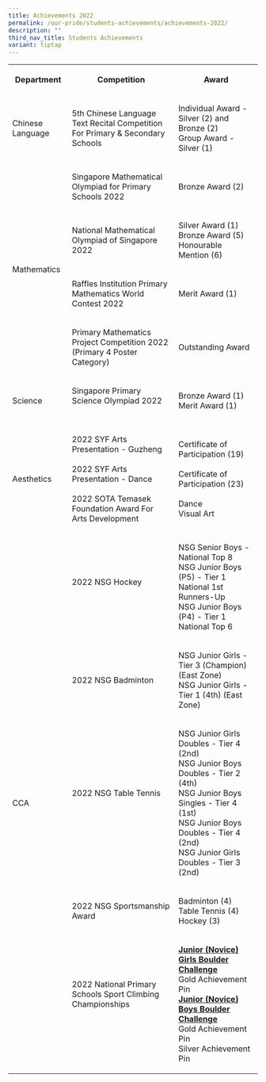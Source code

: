 ```yaml
---
title: Achievements 2022
permalink: /our-pride/students-achievements/achievements-2022/
description: ""
third_nav_title: Students Achievements
variant: tiptap
---
```

<table style="minWidth: 75px">
<colgroup>
<col>
<col>
<col>
</colgroup>
<tbody>
<tr>
<th rowspan="1" colspan="1">
<p><strong>Department</strong>
</p>
</th>
<th rowspan="1" colspan="1">
<p><strong>Competition</strong>
</p>
</th>
<th rowspan="1" colspan="1">
<p><strong>Award</strong>
</p>
</th>
</tr>
<tr>
<td rowspan="1" colspan="1">
<p>Chinese Language</p>
</td>
<td rowspan="1" colspan="1">
<p>5th Chinese Language Text Recital Competition For Primary &amp; Secondary
Schools</p>
</td>
<td rowspan="1" colspan="1">
<p>Individual Award - Silver (2) and Bronze (2)
<br>Group Award - Silver (1)</p>
</td>
</tr>
<tr>
<td rowspan="4" colspan="1">
<p>Mathematics</p>
</td>
<td rowspan="1" colspan="1">
<p>Singapore Mathematical Olympiad for Primary Schools 2022</p>
</td>
<td rowspan="1" colspan="1">
<p>Bronze Award (2)</p>
</td>
</tr>
<tr>
<td rowspan="1" colspan="1">
<p>National Mathematical Olympiad of Singapore 2022
<br>
</p>
</td>
<td rowspan="1" colspan="1">
<p>Silver Award (1)
<br>Bronze Award (5)
<br>Honourable Mention (6)</p>
</td>
</tr>
<tr>
<td rowspan="1" colspan="1">
<p>Raffles Institution Primary Mathematics World Contest 2022</p>
</td>
<td rowspan="1" colspan="1">
<p>Merit Award (1)</p>
</td>
</tr>
<tr>
<td rowspan="1" colspan="1">
<p>Primary Mathematics Project Competition 2022 (Primary 4 Poster Category)</p>
</td>
<td rowspan="1" colspan="1">
<p>Outstanding Award</p>
</td>
</tr>
<tr>
<td rowspan="1" colspan="1">
<p>Science</p>
</td>
<td rowspan="1" colspan="1">
<p>Singapore Primary Science Olympiad 2022
<br>
<br>
</p>
</td>
<td rowspan="1" colspan="1">
<p>Bronze Award (1)
<br>Merit Award (1)</p>
</td>
</tr>
<tr>
<td rowspan="1" colspan="1">
<p>Aesthetics</p>
</td>
<td rowspan="1" colspan="1">
<p>2022 SYF Arts Presentation - Guzheng
<br>
<br>2022 SYF Arts Presentation - Dance
<br>
<br>2022 SOTA Temasek Foundation Award For Arts Development</p>
</td>
<td rowspan="1" colspan="1">
<p>Certificate of Participation (19)
<br>
<br>Certificate of Participation (23)
<br>
<br>Dance
<br>Visual Art</p>
</td>
</tr>
<tr>
<td rowspan="5" colspan="1">
<p>CCA</p>
</td>
<td rowspan="1" colspan="1">
<p>2022 NSG Hockey
<br>
<br>
</p>
</td>
<td rowspan="1" colspan="1">
<p>NSG Senior Boys - National Top 8
<br>NSG Junior Boys (P5) - Tier 1 National 1st Runners-Up
<br>NSG Junior Boys (P4) - Tier 1 National Top 6</p>
</td>
</tr>
<tr>
<td rowspan="1" colspan="1">
<p>2022 NSG Badminton</p>
</td>
<td rowspan="1" colspan="1">
<p>NSG Junior Girls - Tier 3 (Champion) (East Zone)
<br>NSG Junior Girls - Tier 1 (4th) (East Zone)</p>
</td>
</tr>
<tr>
<td rowspan="1" colspan="1">
<p>2022 NSG Table Tennis
<br>
<br>
<br>
</p>
</td>
<td rowspan="1" colspan="1">
<p>NSG Junior Girls Doubles - Tier 4 (2nd)
<br>NSG Junior Boys Doubles - Tier 2 (4th)
<br>NSG Junior Boys Singles - Tier 4 (1st)
<br>NSG Junior Boys Doubles - Tier 4 (2nd)
<br>NSG Junior Girls Doubles - Tier 3 (2nd)</p>
</td>
</tr>
<tr>
<td rowspan="1" colspan="1">
<p>2022 NSG Sportsmanship Award
<br>
</p>
</td>
<td rowspan="1" colspan="1">
<p>Badminton (4)
<br>Table Tennis (4)
<br>Hockey (3)</p>
</td>
</tr>
<tr>
<td rowspan="1" colspan="1">
<p>2022 National Primary Schools Sport Climbing Championships
<br>
<br>
<br>
</p>
</td>
<td rowspan="1" colspan="1">
<p><strong><u>Junior (Novice) Girls Boulder Challenge</u></strong>
<br>Gold Achievement Pin<strong><u><br>Junior (Novice) Boys Boulder Challenge</u></strong>
<br>Gold Achievement Pin
<br>Silver Achievement Pin</p>
</td>
</tr>
</tbody>
</table>
<p></p>